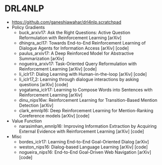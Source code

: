 # DRL4NLP
+ https://github.com/ganeshjawahar/drl4nlp.scratchpad
+ Policy Gradients
	+ buck_arxiv17: Ask the Right Questions: Active Question Reformulation with Reinforcement Learning [arXiv]
    + dhingra_acl17: Towards End-to-End Reinforcement Learning of Dialogue Agents for Information Access [arXiv] [code]
    + paulus_arxiv17: A Deep Reinforced Model for Abstractive Summarization [arXiv]
    + nogueira_arxiv17: Task-Oriented Query Reformulation with Reinforcement Learning [arXiv] [code]
    + li_iclr17: Dialog Learning with Human-in-the-loop [arXiv] [code]
    + li_iclr17_2: Learning through dialogue interactions by asking questions [arXiv] [code]
    + yogatama_iclr17: Learning to Compose Words into Sentences with Reinforcement Learning [arXiv] 
    + dinu_nips16w: Reinforcement Learning for Transition-Based Mention Detection [arXiv]
    + clark_emnlp16: Deep Reinforcement Learning for Mention-Ranking Coreference models [arXiv] [code]
+ Value Function
    + narasimhan_emnlp16: Improving Information Extraction by Acquiring External Evidence with Reinforcement Learning [arXiv] [code]
+ Misc
    + bordes_iclr17: Learning End-to-End Goal-Oriented Dialog [arXiv]
    + weston_nips16: Dialog-based Language Learning [arXiv] [code]
    + nogueira_nips16: End-to-End Goal-Driven Web Navigation [arXiv] [code]